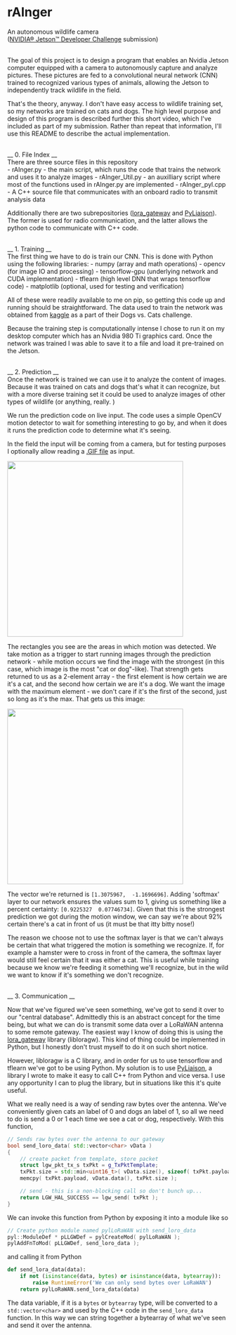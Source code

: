 <!--
<h1 align="center">
  <br>
  <a href="http://www.amitmerchant.com/electron-markdownify"><img src="https://raw.githubusercontent.com/amitmerchant1990/electron-markdownify/master/img/markdownify.png" alt="Markdownify" width="200"></a>
  <br>
  Markdownify
  <br>
<img src="https://media.giphy.com/media/8vQSQ3cNXuDGo/giphy.gif" width="400" height="400" />
</h1>
-->

# rAInger
An autonomous wildlife camera <br>
(<a href="https://challengerocket.com/nvidia">NVIDIA® Jetson™ Developer Challenge</a> submission)
<br><br>

The goal of this project is to design a program that enables an Nvidia Jetson computer equipped with a camera to autonomously capture and analyze pictures.  These pictures are fed to a convolutional neural network (CNN) trained to recognized various types of animals, allowing the Jetson to independently track wildlife in the field. 

That's the theory, anyway. I don't have easy access to wildlife training set, so my networks are trained on cats and dogs. The high level purpose and design of this program is described further this short video, which I've included as part of my 
submission. Rather than repeat that information, I'll use this README to describe the actual implementation. 

<br>
__ 0. File Index __
<br>
There are three source files in this repository
<br>
- rAInger.py - the main script, which runs the code that trains the network and uses it to analyze images
- rAInger_Util.py - an auxilliary script where most of the functions used in rAInger.py are implemented
- rAInger_pyl.cpp - A C++ source file that communicates with an onboard radio to transmit analysis data

Additionally there are two subrepositories (<a href="https://github.com/mirakonta/lora_gateway">lora\_gateway</a> and <a href="https://github.com/mynameisjohn/PyLiaison">PyLiaison</a>). The former is used for radio communication, and the latter allows the python code to communicate with C++ code. 

<br>
__ 1. Training __
<br>
The first thing we have to do is train our CNN. This is done with Python using the following libraries:
- numpy (array and math operations)
- opencv (for image IO and processing)
- tensorflow-gpu (underlying network and CUDA implementation)
- tflearn (high level DNN that wraps tensorflow code)
- matplotlib (optional, used for testing and verification)

All of these were readily available to me on pip, so getting this code up and running should be straightforward. The data used to train the network was obtained from <a href="https://www.kaggle.com/c/dogs-vs-cats/data">kaggle</a> as a part of their Dogs vs. Cats challenge. 
<br>

Because the training step is computationally intense I chose to run it on my desktop computer which has an Nvidia 980 Ti graphics card. Once the network was trained I was able to save it to a file and load it pre-trained on the Jetson. 

<br>
__ 2. Prediction __
<br>
Once the network is trained we can use it to analyze the content of images. Because it was trained on cats and dogs that's what it can recognize, but with a more diverse training set it could be used to analyze images of other types of wildlife (or anything, really. )
<br>

We run the prediction code on live input. The code uses a simple OpenCV motion detector to wait for something interesting to go by, and when it does it runs the prediction code to determine what it's seeing. 
<br>

In the field the input will be coming from a camera, but for testing purposes I optionally allow reading a <a href="https://giphy.com/gifs/cat-moment-remember-8vQSQ3cNXuDGo">.GIF file</a> as input. 

<img src="https://media.giphy.com/media/1wpxEWMljk7cv6nA96/giphy.gif" width="400" height="400"/>

The rectangles you see are the areas in which motion was detected. We take motion as a trigger to start running images through the prediction network - while motion occurs we find the image with the strongest (in this case, which image is the most "cat or dog"-like). That strength gets returned to us as a 2-element array - the first element is how certain we are it's a cat, and the second how certain we are it's a dog. We want the image with the maximum element - we don't care if it's the first of the second, just so long as it's the max. That gets us this image:

<img src="https://i.imgur.com/pNTmU5Y.png" width="400" height="400"/>

The vector we're returned is ```[1.3075967,  -1.1696696]```. Adding 'softmax' layer to our network ensures the values sum to 1, giving us something like a percent certainty:  ```[0.9225327  0.07746734]```. Given that this is the strongest prediction we got during the motion window, we can say we're about 92% certain there's a cat in front of us (it must be that itty bitty nose!)

The reason we choose not to use the softmax layer is that we can't always be certain that what triggered the motion is something we recognize. If, for example a hamster were to cross in front of the camera, the softmax layer would still feel certain that it was either a cat. This is useful while training because we know we're feeding it something we'll recognize, but in the wild we want to know if it's something we don't recognize. 

<br>
__ 3. Communication __
<br>

Now that we've figured we've seen something, we've got to send it over to our "central database". Admittedly this is an abstract concept for the time being, but what we can do is transmit some data over a LoRaWAN antenna to some remote gateway. The easiest way I know of doing this is using the <a href="https://github.com/mirakonta/lora_gateway">lora\_gateway</a> library (libloragw). This kind of thing could be implemented in Python, but I honestly don't trust myself to do it on such short notice. 
<br>

However, libloragw is a C library, and in order for us to use tensorflow and tflearn we've got to be using Python. My solution is to use <a href="https://github.com/mynameisjohn/PyLiaison">PyLiaison</a>, a library I wrote to make it easy to call C++ from Python and vice versa. I use any opportunity I can to plug the library, but in situations like this it's quite useful. 
<br>

What we really need is a way of sending raw bytes over the antenna. We've conveniently given cats an label of 0 and dogs an label of 1, so all we need to do is send a 0 or 1 each time we see a cat or dog, respectively. With this function, 

```C++
// Sends raw bytes over the antenna to our gateway
bool send_loro_data( std::vector<char> vData )
{
	// create packet from template, store packet
	struct lgw_pkt_tx_s txPkt = g_TxPktTemplate;
	txPkt.size = std::min<uint16_t>( vData.size(), sizeof( txPkt.payload ) );
	memcpy( txPkt.payload, vData.data(), txPkt.size );

	// send - this is a non-blocking call so don't bunch up...
	return LGW_HAL_SUCCESS == lgw_send( txPkt );
}
```

We can invoke this function from Python by exposing it into a module like so

```C++
// Create python module named pylLoRaWAN with send_loro_data
pyl::ModuleDef * pLLGWDef = pylCreateMod( pylLoRaWAN );
pylAddFnToMod( pLLGWDef, send_loro_data );
```

and calling it from Python

```Python
def send_lora_data(data):
    if not (isinstance(data, bytes) or isinstance(data, bytearray)):
        raise RuntimeError('We can only send bytes over LoRaWAN')
    return pylLoRaWAN.send_lora_data(data)
```

The data variable, if it is a ```bytes``` or ```bytearray``` type, will be converted to a ```std::vector<char>``` and used by the C++ code in the ```send_loro_data``` function. In this way we can string together a bytearray of what we've seen and send it over the antenna. 